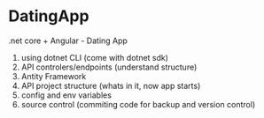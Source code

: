 # DatingApp
.net core + Angular - Dating App

1. using dotnet CLI (come with dotnet sdk)
2. API controlers/endpoints (understand structure)
3. Antity Framework
4. API project structure (whats in it, now app starts)
5. config and env variables
6. source control (commiting code for backup and version control)
